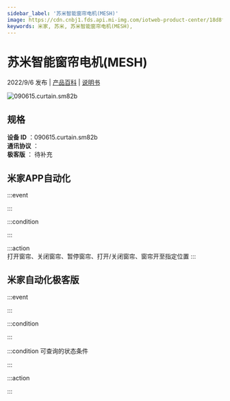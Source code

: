 ```yaml
---
sidebar_label: '苏米智能窗帘电机(MESH)'
image: https://cdn.cnbj1.fds.api.mi-img.com/iotweb-product-center/18d8fc474bf62aa7036ba4ef99c9c224_1660378958674.png?GalaxyAccessKeyId=AKVGLQWBOVIRQ3XLEW&Expires=9223372036854775807&Signature=qADURydYSXtXrKC/GaZbcYAncS8=
keywords: 米家, 苏米, 苏米智能窗帘电机(MESH), 
---
```

# 苏米智能窗帘电机(MESH)

2022/9/6 发布 | [产品百科](https://home.mi.com/webapp/content/baike/product/index.html?model=090615.curtain.sm82b/) | [说明书](https://home.mi.com/views/introduction.html?model=090615.curtain.sm82b&region=cn)

![090615.curtain.sm82b](https://cdn.cnbj1.fds.api.mi-img.com/iotweb-product-center/18d8fc474bf62aa7036ba4ef99c9c224_1660378958674.png?GalaxyAccessKeyId=AKVGLQWBOVIRQ3XLEW&Expires=9223372036854775807&Signature=qADURydYSXtXrKC/GaZbcYAncS8=)

## 规格  
> 
**设备 ID** ：090615.curtain.sm82b  
**通讯协议** ：  
**极客版**  ： 待补充 


## 米家APP自动化  

:::event  

:::

:::condition  

:::

:::action   
打开窗帘、关闭窗帘、暂停窗帘、打开/关闭窗帘、窗帘开至指定位置
:::

## 米家自动化极客版  

:::event  

:::

:::condition  

:::

:::condition 可查询的状态条件  

:::

:::action  

:::

        
